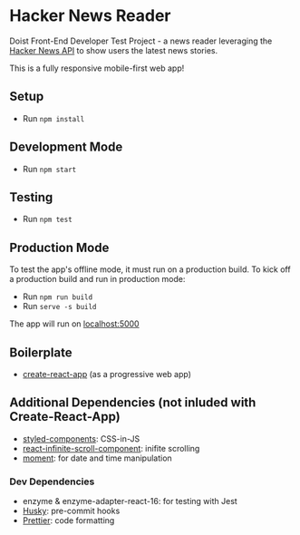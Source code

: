 # Hacker News Reader

Doist Front-End Developer Test Project - a news reader leveraging the [Hacker News API](https://github.com/HackerNews/API) to show users the latest news stories.

This is a fully responsive mobile-first web app!

## Setup 
- Run `npm install`

## Development Mode
- Run `npm start`

## Testing 
- Run `npm test`

## Production Mode
To test the app's offline mode, it must run on a production build. To kick off a production build and run in production mode:
- Run `npm run build`
- Run `serve -s build`

The app will run on [localhost:5000](http://localhost:5000/)

## Boilerplate
- [create-react-app](https://create-react-app.dev/docs/making-a-progressive-web-app/) (as a progressive web app)

## Additional Dependencies (not inluded with Create-React-App)

- [styled-components](https://styled-components.com/docs): CSS-in-JS
- [react-infinite-scroll-component](https://react-infinite-scroll-component.netlify.app/?path=/story/*): inifite scrolling
- [moment](https://momentjs.com/): for date and time manipulation

### Dev Dependencies 
- enzyme & enzyme-adapter-react-16: for testing with Jest
- [Husky](https://typicode.github.io/husky/#/): pre-commit hooks
- [Prettier](https://prettier.io/): code formatting